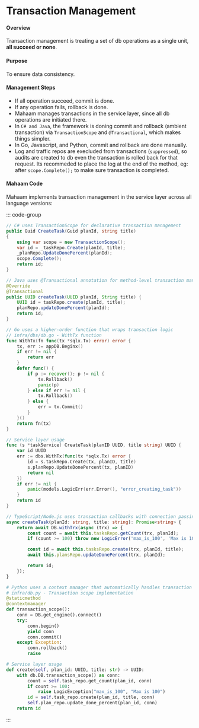 # Transaction Management

#### Overview

Transaction management is treating a set of db operations as a single unit, **all succeed or none**.

#### Purpose

To ensure data consistency.

#### Management Steps

- If all operation succeed, commit is done.
- If any operation fails, rollback is done.
- Mahaam manages transactions in the service layer, since all db operations are initiated there.
- In `C# and Java`, the framework is doning commit and rollback (ambient transaction) via `TransactionScope` and `@Transactional`, which makes things simpler.
- In Go, Javascript, and Python, commit and rollback are done manually.
- Log and traffic repos are execluded from transactions (`suppressed`), so audits are created to db even the transaction is rolled back for that request. Its recommeded to place the log at the end of the method, eg: after `scope.Complete();` to make sure transaction is completed.

#### Mahaam Code

Mahaam implements transaction management in the service layer across all language versions:

::: code-group

```C#
// C# uses TransactionScope for declarative transaction management
public Guid CreateTask(Guid planId, string title)
{
	using var scope = new TransactionScope();
	var id = _taskRepo.Create(planId, title);
	_planRepo.UpdateDonePercent(planId);
	scope.Complete();
	return id;
}
```

```Java
// Java uses @Transactional annotation for method-level transaction management
@Override
@Transactional
public UUID createTask(UUID planId, String title) {
	UUID id = taskRepo.create(planId, title);
	planRepo.updateDonePercent(planId);
	return id;
}
```

```Go
// Go uses a higher-order function that wraps transaction logic
// infra/dbs/db.go - WithTx function
func WithTx(fn func(tx *sqlx.Tx) error) error {
    tx, err := appDB.Beginx()
    if err != nil {
        return err
    }
    defer func() {
        if p := recover(); p != nil {
            tx.Rollback()
            panic(p)
        } else if err != nil {
            tx.Rollback()
        } else {
            err = tx.Commit()
        }
    }()
    return fn(tx)
}

// Service layer usage
func (s *taskService) CreateTask(planID UUID, title string) UUID {
	var id UUID
	err := dbs.WithTx(func(tx *sqlx.Tx) error {
		id = s.taskRepo.Create(tx, planID, title)
		s.planRepo.UpdateDonePercent(tx, planID)
		return nil
	})
	if err != nil {
		panic(models.LogicErr(err.Error(), "error_creating_task"))
	}
	return id
}
```

```TypeScript
// TypeScript/Node.js uses transaction callbacks with connection passing
async createTask(planId: string, title: string): Promise<string> {
	return await DB.withTrx(async (trx) => {
		const count = await this.tasksRepo.getCount(trx, planId);
		if (count >= 100) throw new LogicError('max_is_100', 'Max is 100');

		const id = await this.tasksRepo.create(trx, planId, title);
		await this.plansRepo.updateDonePercent(trx, planId);

		return id;
	});
}
```

```Python
# Python uses a context manager that automatically handles transaction lifecycle
# infra/db.py - Transaction scope implementation
@staticmethod
@contextmanager
def transaction_scope():
    conn = DB.get_engine().connect()
    try:
        conn.begin()
        yield conn
        conn.commit()
    except Exception:
        conn.rollback()
        raise

# Service layer usage
def create(self, plan_id: UUID, title: str) -> UUID:
	with db.DB.transaction_scope() as conn:
		count = self.task_repo.get_count(plan_id, conn)
		if count >= 100:
			raise LogicException("max_is_100", "Max is 100")
		id = self.task_repo.create(plan_id, title, conn)
		self.plan_repo.update_done_percent(plan_id, conn)
	return id
```

:::
